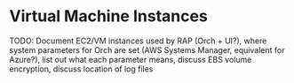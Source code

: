 # Virtual Machine Instances

TODO: Document EC2/VM instances used by RAP \(Orch + UI?\), where system parameters for Orch are set \(AWS Systems Manager, equivalent for Azure?\), list out what each parameter means, discuss EBS volume encryption, discuss location of log files

